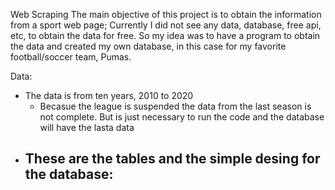Web Scraping
The main objective of this project is to obtain the information from a sport web page; Currently I did not see any data, database, free api, etc, to obtain the data for free. So my idea was to have a program to obtain the data and created my own database, in this case for my favorite football/soccer team, Pumas.

Data:
* The data is from ten years, 2010 to 2020
  - Becasue the league is suspended the data from the last season is not complete. But is just necessary to run the code and       the database will have the lasta data
* These are the tables and the simple desing for the database:
  -
